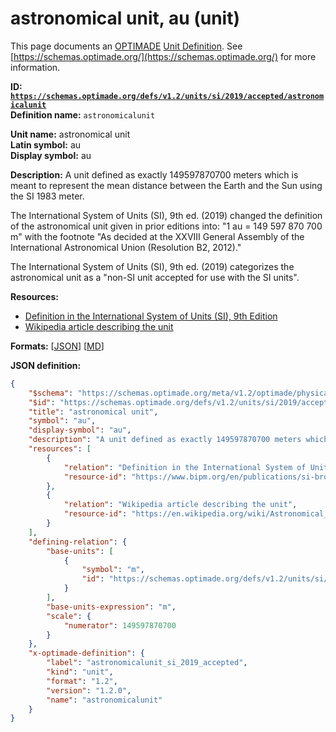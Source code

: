 # astronomical unit, au (unit)

This page documents an [OPTIMADE](https://www.optimade.org/) [Unit Definition](https://schemas.optimade.org/#definitions). See [https://schemas.optimade.org/](https://schemas.optimade.org/) for more information.

**ID: [`https://schemas.optimade.org/defs/v1.2/units/si/2019/accepted/astronomicalunit`](https://schemas.optimade.org/defs/v1.2/units/si/2019/accepted/astronomicalunit.md)**  
**Definition name:** `astronomicalunit`

**Unit name:** astronomical unit  
**Latin symbol:** au  
**Display symbol:** au  
  
**Description:** A unit defined as exactly 149597870700 meters which is meant to represent the mean distance between the Earth and the Sun using the SI 1983 meter.

The International System of Units (SI), 9th ed. (2019) changed the definition of the astronomical unit given in prior editions into: "1 au = 149 597 870 700 m" with the footnote "As decided at the XXVIII General Assembly of the International Astronomical Union (Resolution B2, 2012)."

The International System of Units (SI), 9th ed. (2019) categorizes the astronomical unit as a "non-SI unit accepted for use with the SI units".

**Resources:**

- [Definition in the International System of Units (SI), 9th Edition](https://www.bipm.org/en/publications/si-brochure)
- [Wikipedia article describing the unit](https://en.wikipedia.org/wiki/Astronomical_unit)


**Formats:** [[JSON](astronomicalunit.json)] [[MD](astronomicalunit.md)]

**JSON definition:**

``` json
{
    "$schema": "https://schemas.optimade.org/meta/v1.2/optimade/physical_unit_definition.md",
    "$id": "https://schemas.optimade.org/defs/v1.2/units/si/2019/accepted/astronomicalunit",
    "title": "astronomical unit",
    "symbol": "au",
    "display-symbol": "au",
    "description": "A unit defined as exactly 149597870700 meters which is meant to represent the mean distance between the Earth and the Sun using the SI 1983 meter.\n\nThe International System of Units (SI), 9th ed. (2019) changed the definition of the astronomical unit given in prior editions into: \"1 au = 149 597 870 700 m\" with the footnote \"As decided at the XXVIII General Assembly of the International Astronomical Union (Resolution B2, 2012).\"\n\nThe International System of Units (SI), 9th ed. (2019) categorizes the astronomical unit as a \"non-SI unit accepted for use with the SI units\".",
    "resources": [
        {
            "relation": "Definition in the International System of Units (SI), 9th Edition",
            "resource-id": "https://www.bipm.org/en/publications/si-brochure"
        },
        {
            "relation": "Wikipedia article describing the unit",
            "resource-id": "https://en.wikipedia.org/wiki/Astronomical_unit"
        }
    ],
    "defining-relation": {
        "base-units": [
            {
                "symbol": "m",
                "id": "https://schemas.optimade.org/defs/v1.2/units/si/1983/base/metre"
            }
        ],
        "base-units-expression": "m",
        "scale": {
            "numerator": 149597870700
        }
    },
    "x-optimade-definition": {
        "label": "astronomicalunit_si_2019_accepted",
        "kind": "unit",
        "format": "1.2",
        "version": "1.2.0",
        "name": "astronomicalunit"
    }
}
```
